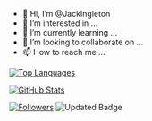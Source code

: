 - 👋 Hi, I’m @JackIngleton
- 👀 I’m interested in ...
- 🌱 I’m currently learning ...
- 💞️ I’m looking to collaborate on ...
- 📫 How to reach me ...

[![Top Languages](https://github-readme-stats-cyan-ten.vercel.app/api/top-langs/?username=jackingleton&layout=compact)](https://github.com/JackIngleton/JackIngleton)

[![GitHub Stats](https://github-readme-stats-cyan-ten.vercel.app/api?username=jackingleton&count_private=true&show_icons=true)](https://github.com/JackIngleton/JackIngleton)

[![Followers](https://img.shields.io/github/followers/jackingleton?style=social)](https://github.com/JackIngleton?tab=followers)
![Updated Badge](https://badges.pufler.dev/updated/jackingleton/jackingleton)
